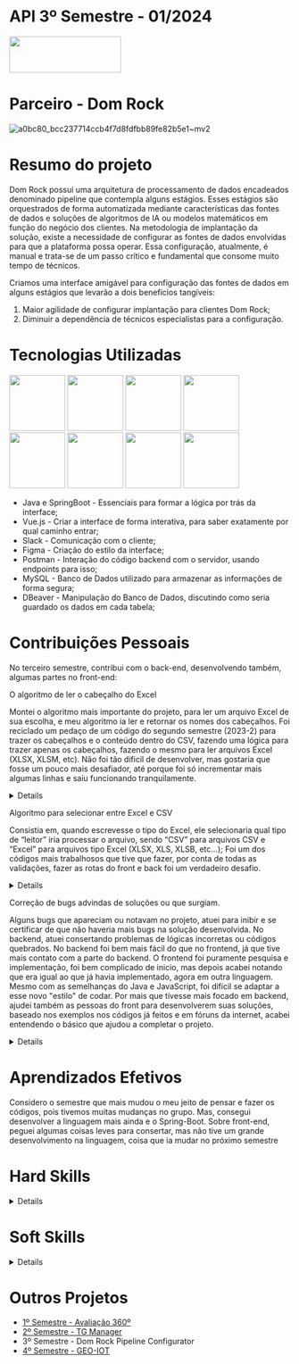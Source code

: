 # API 3º Semestre - 01/2024

<a href="https://github.com/wiz-fatec/dom-rock-pipeline-configurator">
  <img src="https://img.shields.io/badge/GitHub-181717?style=for-the-badge&logo=github&logoColor=white"  width="200" height="65" />
</a>

# Parceiro - Dom Rock
![a0bc80_bcc237714ccb4f7d8fdfbb89fe82b5e1~mv2](https://github.com/user-attachments/assets/4fd76054-9187-4ff9-b23a-afacb5c039b8)

# Resumo do projeto
  Dom Rock possui uma arquitetura de processamento de dados encadeados denominado pipeline que contempla alguns estágios. Esses estágios são orquestrados de forma automatizada mediante características das fontes de dados e soluções de algoritmos de IA ou modelos matemáticos em função do negócio dos clientes. Na metodologia de implantação da solução, existe a 
necessidade de configurar as fontes de dados envolvidas para que a plataforma possa operar. Essa configuração, atualmente, é manual e trata-se de um passo crítico e fundamental que consome muito tempo de técnicos.  

  Criamos uma interface amigável para configuração das fontes de dados em alguns estágios que levarão a dois benefícios tangíveis:  
  
1) Maior agilidade de configurar implantação para clientes Dom Rock;
2) Diminuir a dependência de técnicos especialistas para a configuração.

# Tecnologias Utilizadas
<img src="https://cdn.jsdelivr.net/gh/devicons/devicon@latest/icons/java/java-original.svg" width="100" height="100"/> <img src="https://cdn.jsdelivr.net/gh/devicons/devicon@latest/icons/spring/spring-original.svg" width="100" height="100" /> <img src="https://cdn.jsdelivr.net/gh/devicons/devicon@latest/icons/slack/slack-original.svg" width="100" height="100" /> <img src="https://cdn.jsdelivr.net/gh/devicons/devicon@latest/icons/figma/figma-original.svg" width="100" height="100" /> <img src="https://cdn.jsdelivr.net/gh/devicons/devicon@latest/icons/postman/postman-original.svg" width="100" height="100" /> <img src="https://cdn.jsdelivr.net/gh/devicons/devicon@latest/icons/vuejs/vuejs-original.svg" width="100" height="100" /> <img src="https://cdn.jsdelivr.net/gh/devicons/devicon@latest/icons/mysql/mysql-original.svg" width="100" height="100" /> <img src="https://cdn.jsdelivr.net/gh/devicons/devicon@latest/icons/dbeaver/dbeaver-original.svg" width="100" height="100" />

-	Java e SpringBoot - Essenciais para formar a lógica por trás da interface;
-	Vue.js - Criar a interface de forma interativa, para saber exatamente por qual caminho entrar;
-	Slack - Comunicação com o cliente;
-	Figma - Criação do estilo da interface;
-	Postman - Interação do código backend com o servidor, usando endpoints para isso;
-	MySQL - Banco de Dados utilizado para armazenar as informações de forma segura;
-	DBeaver - Manipulação do Banco de Dados, discutindo como seria guardado os dados em cada tabela;

# Contribuições Pessoais
No terceiro semestre, contribui com o back-end, desenvolvendo também, algumas partes no front-end:

O algoritmo de ler o cabeçalho do Excel

Montei o algoritmo mais importante do projeto, para ler um arquivo Excel de sua escolha, e meu algoritmo ia ler e retornar os nomes dos cabeçalhos. 
Foi reciclado um pedaço de um código do segundo semestre (2023-2) para trazer os cabeçalhos e o conteúdo dentro do CSV, fazendo uma lógica para trazer apenas os cabeçalhos, fazendo o mesmo para ler arquivos Excel (XLSX, XLSM, etc). Não foi tão dificil de desenvolver, mas gostaria que fosse um pouco mais desafiador, até porque foi só incrementar mais algumas linhas e saiu funcionando tranquilamente.

<details>

<img width="416" alt="primeira_contribuicao" src="https://github.com/user-attachments/assets/77218d9f-c399-46a7-9e97-186ffda80aa2">

</details>
  
Algoritmo para selecionar entre Excel e CSV

Consistia em, quando escrevesse o tipo do Excel, ele selecionaria qual tipo de “leitor” iria processar o arquivo, sendo “CSV” para arquivos CSV e “Excel” para arquivos tipo Excel (XLSX, XLS, XLSB, etc...);
Foi um dos códigos mais trabalhosos que tive que fazer, por conta de todas as validações, fazer as rotas do front e back foi um verdadeiro desafio.

<details>

<img width="331" alt="segunda_contribuicao" src="https://github.com/user-attachments/assets/b049332b-4898-4e5f-b620-fd5386436419">

</details>

Correção de bugs advindas de soluções ou que surgiam.

Alguns bugs que apareciam ou notavam no projeto, atuei para inibir e se certificar de que não haveria mais bugs na solução desenvolvida. No backend, atuei consertando problemas de lógicas incorretas ou códigos quebrados.
No backend foi bem mais fácil do que no frontend, já que tive mais contato com a parte do backend. O frontend foi puramente pesquisa e implementação, foi bem complicado de inicio, mas depois acabei notando que era igual ao que já havia implementado, agora em outra linguagem. Mesmo com as semelhanças do Java e JavaScript, foi dificil se adaptar a esse novo "estilo" de codar.
Por mais que tivesse mais focado em backend, ajudei também as pessoas do front para desenvolverem suas soluções, baseado nos exemplos nos códigos já feitos e em fóruns da internet, acabei entendendo o básico que ajudou a completar o projeto. 

<details>

<img width="511" alt="terceira_contribuicao" src="https://github.com/user-attachments/assets/fe2777bb-fd83-494e-9915-01055edcfaf7">

</details>

# Aprendizados Efetivos
Considero o semestre que mais mudou o meu jeito de pensar e fazer os códigos, pois tivemos muitas mudanças no grupo. Mas, consegui desenvolver a linguagem mais ainda e o Spring-Boot. Sobre front-end, peguei algumas coisas leves para consertar, mas não tive um grande desenvolvimento na linguagem, coisa que ia mudar no próximo semestre

# Hard Skills

<details>

| Habilidade |	Classificação |
| :-----: | :-----: |
| GitHub |	★★★☆☆ |
| Java | ★★★☆☆ |
| Spring Boot | ★★★☆☆ |
| TypeScript | ★☆☆☆☆ |
| JavaScript | ★☆☆☆☆ |
| Vue.js | ★☆☆☆☆ |
| CSS | ★☆☆☆☆ |
| HTML | ★☆☆☆☆ | 

</details>

# Soft Skills
<details>

| Habilidade |	Classificação |
| :-----: | :-----: |
| Pró-atividade |	Sugeri tarefas e adiantei algumas coisas da API para que não precisasse fazer tudo na última semana |
| Autonomia | Fui muito autonomo, basicamente não precisei de ajuda nenhuma para desenvolver minhas demandas |

</details>

# Outros Projetos
- [1º Semestre - Avaliação 360º](../1sem/README.md)
- [2º Semestre - TG Manager](../2sem/README.md)
- 3º Semestre - Dom Rock Pipeline Configurator
- [4º Semestre - GEO-IOT](../4sem/README.md)
